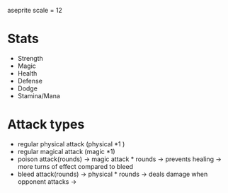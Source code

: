 aseprite scale = 12
<!--TODO: get attack types from a file -->
# Stats
- Strength
- Magic 
- Health 
- Defense 
- Dodge 
- Stamina/Mana 


# Attack types
 - regular physical attack (physical *1 )
 - regular magical attack (magic *1)
 - poison attack(rounds) 
-> magic attack * rounds
-> prevents healing
-> more turns of effect compared to bleed 
 - bleed attack(rounds) 
-> physical * rounds
-> deals damage when opponent attacks
-> 
